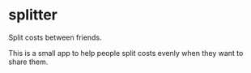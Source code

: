 # splitter
Split costs between friends.

This is a small app to help people split costs evenly when they want to share them.
